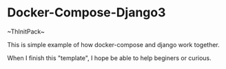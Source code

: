 # Docker-Compose-Django3

~ThInitPack~

This is simple example of how docker-compose and django work together.

When I finish this "template", I hope be able to help beginers or curious.
